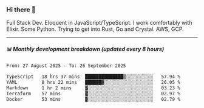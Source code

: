 ### Hi there 👋

Full Stack Dev. Eloquent in JavaScript/TypeScript. I work comfortably with Elixir. Some Python. Trying to get into Rust, Go and Crystal. AWS, GCP.

***

##### 📊 Monthly development breakdown (updated every 8 hours)

<!--START_SECTION:waka-->

```txt
From: 27 August 2025 - To: 26 September 2025

TypeScript   18 hrs 37 mins  ██████████████▒░░░░░░░░░░   57.94 %
YAML         8 hrs 22 mins   ██████▓░░░░░░░░░░░░░░░░░░   26.05 %
Markdown     1 hr 2 mins     ▓░░░░░░░░░░░░░░░░░░░░░░░░   03.23 %
Terraform    57 mins         ▓░░░░░░░░░░░░░░░░░░░░░░░░   02.97 %
Docker       53 mins         ▓░░░░░░░░░░░░░░░░░░░░░░░░   02.79 %
```

<!--END_SECTION:waka-->
